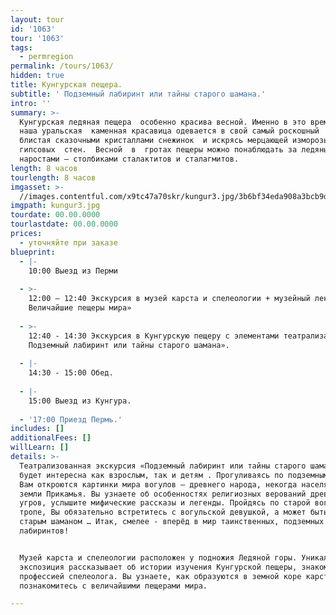 ```yaml
---
layout: tour
id: '1063'
tour: '1063'
tags:
  - permregion
permalink: /tours/1063/
hidden: true
title: Кунгурская пещера.
subtitle: ' Подземный лабиринт или тайны старого шамана.'
intro: ''
summary: >-
  Кунгурская ледяная пещера  особенно красива весной. Именно в это время года
  наша уральская  каменная красавица одевается в свой самый роскошный  наряд,
  блистая сказочными кристаллами снежинок  и искрясь мерцающей изморозью 
  гипсовых  стен.  Весной  в  гротах пещеры можно понаблюдать за ледяными 
  наростами – столбиками сталактитов и сталагмитов.
length: 8 часов
tourlength: 8 часов
imgasset: >-
  //images.contentful.com/x9tc47a70skr/kungur3.jpg/3b6bf34eda908a3bcb9d1e65586a8666/kungur3.jpg
imgpath: kungur3.jpg
tourdate: 00.00.0000
tourlastdate: 00.00.0000
prices:
  - уточняйте при заказе
blueprint:
  - |-
    10:00 Выезд из Перми
     
  - >-
    12:00 – 12:40 Экскурсия в музей карста и спелеологии + музейный лекторий «
    Величайшие пещеры мира»
     
  - >-
    12:40 - 14:30 Экскурсия в Кунгурскую пещеру с элементами театрализации «
    Подземный лабиринт или тайны старого шамана».
     
  - |-
    14:30 - 15:00 Обед.
     
  - |-
    15:00 Выезд из Кунгура.
     
  - '17:00 Приезд Пермь.'
includes: []
additionalFees: []
willLearn: []
details: >-
  Театрализованная экскурсия «Подземный лабиринт или тайны старого шамана» 
  будет интересна как взрослым, так и детям . Прогуливаясь по подземным гротам,
  Вам откроются картинки мира вогулов – древнего народа, некогда населявшего
  земли Прикамья. Вы узнаете об особенностях религиозных верований древних
  угров, услышите мифические рассказы и легенды. Пройдясь по старой вогульской
  тропе, Вы обязательно встретитесь с вогульской девушкой, а может быть и со
  старым шаманом … Итак, смелее - вперёд в мир таинственных, подземных
  лабиринтов!


  Музей карста и спелеологии расположен у подножия Ледяной горы. Уникальная
  экспозиция рассказывает об истории изучения Кунгурской пещеры, знакомит с
  профессией спелеолога. Вы узнаете, как образуются в земной коре карсты, и
  познакомитесь с величайшими пещерами мира.

---
```


